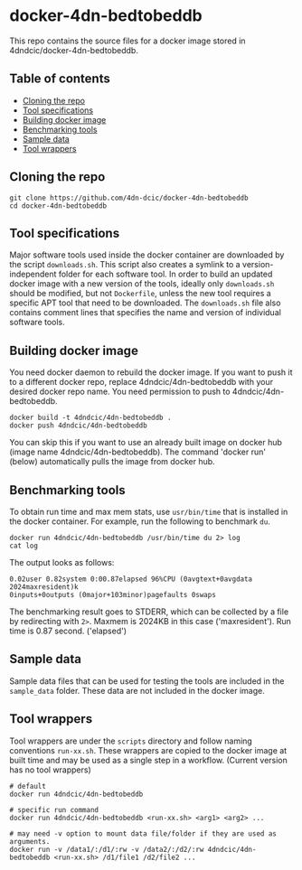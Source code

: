 # docker-4dn-bedtobeddb

This repo contains the source files for a docker image stored in 4dndcic/docker-4dn-bedtobeddb.
## Table of contents
* [Cloning the repo](#cloning-the-repo)
* [Tool specifications](#tool-specifications)
* [Building docker image](#building-docker-image)
* [Benchmarking tools](#benchmarking-tools)
* [Sample data](#sample-data)
* [Tool wrappers](#tool-wrappers)

## Cloning the repo
```
git clone https://github.com/4dn-dcic/docker-4dn-bedtobeddb
cd docker-4dn-bedtobeddb
```

## Tool specifications
Major software tools used inside the docker container are downloaded by the script `downloads.sh`. This script also creates a symlink to a version-independent folder for each software tool. In order to build an updated docker image with a new version of the tools, ideally only `downloads.sh` should be modified, but not `Dockerfile`, unless the new tool requires a specific APT tool that need to be downloaded. 
The `downloads.sh` file also contains comment lines that specifies the name and version of individual software tools.

## Building docker image
You need docker daemon to rebuild the docker image. If you want to push it to a different docker repo, replace 4dndcic/4dn-bedtobeddb with your desired docker repo name. You need permission to push to 4dndcic/4dn-bedtobeddb.
```
docker build -t 4dndcic/4dn-bedtobeddb .
docker push 4dndcic/4dn-bedtobeddb
```
You can skip this if you want to use an already built image on docker hub (image name 4dndcic/4dn-bedtobeddb). The command 'docker run' (below) automatically pulls the image from docker hub.


## Benchmarking tools
To obtain run time and max mem stats, use `usr/bin/time` that is installed in the docker container. For example, run the following to benchmark `du`.
```
docker run 4dndcic/4dn-bedtobeddb /usr/bin/time du 2> log
cat log
```
The output looks as follows:
```
0.02user 0.82system 0:00.87elapsed 96%CPU (0avgtext+0avgdata 2024maxresident)k
0inputs+0outputs (0major+103minor)pagefaults 0swaps
```
The benchmarking result goes to STDERR, which can be collected by a file by redirecting with `2>`.
Maxmem is 2024KB in this case ('maxresident'). Run time is 0.87 second. ('elapsed')


## Sample data
Sample data files that can be used for testing the tools are included in the `sample_data` folder. These data are not included in the docker image.

## Tool wrappers

Tool wrappers are under the `scripts` directory and follow naming conventions `run-xx.sh`. These wrappers are copied to the docker image at built time and may be used as a single step in a workflow. (Current version has no tool wrappers)

```
# default
docker run 4dndcic/4dn-bedtobeddb

# specific run command
docker run 4dndcic/4dn-bedtobeddb <run-xx.sh> <arg1> <arg2> ...

# may need -v option to mount data file/folder if they are used as arguments.
docker run -v /data1/:/d1/:rw -v /data2/:/d2/:rw 4dndcic/4dn-bedtobeddb <run-xx.sh> /d1/file1 /d2/file2 ...
```
